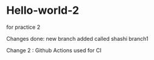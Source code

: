 # Hello-world-2
for practice 2

Changes done: new branch added called shashi branch1

Change 2 : Github Actions used for CI
